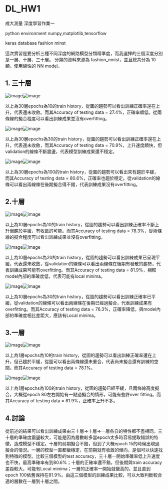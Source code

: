 # DL_HW1

成大測量 深度學習作業一

python environment numpy,matplotlib,tensorflow

keras database fashion minst

這次實習是要分析三種不同深度的網路模型分類精準度，而我選擇的三個深度分別是一層、十層、三十層。
分類的資料來源為 fashion_mnist，並且總共分為 10 類。使用線性的 NN model。
## 1.  三十層

![image](https://user-images.githubusercontent.com/61956056/124768977-af459600-df6b-11eb-9f3a-f9aa6410a64c.png)![image](https://user-images.githubusercontent.com/61956056/124769000-b2d91d00-df6b-11eb-9504-7740c3fa6867.png)

以上為30層epochs為10的train history，從圖的趨勢可以看出訓練正確率還在上升，代表還未收斂。而其Accuracy of testing data = 27.4%，正確率頗低。從兩條線的擬合程度可以看出訓練成果並沒有overfitting。

![image](https://user-images.githubusercontent.com/61956056/124769133-cedcbe80-df6b-11eb-970c-ab3e55836a9f.png)![image](https://user-images.githubusercontent.com/61956056/124769160-d2704580-df6b-11eb-8678-7c0b5125705f.png)

以上為30層epochs為30的train history，從圖的趨勢可以看出訓練正確率還在上升，代表還未收斂，而其Accuracy of testing data = 70.9%，上升速度頗快，但validation的線條不斷震盪，代表模型訓練成果還不穩定。

![image](https://user-images.githubusercontent.com/61956056/124769288-ee73e700-df6b-11eb-9072-0fcb94949f7a.png)![image](https://user-images.githubusercontent.com/61956056/124769305-f16ed780-df6b-11eb-98da-c4dd1e72d69d.png)

以上為30層epochs為100的train history，從圖的趨勢可以看出來有趨於平緩，而其Accuracy of testing data = 80.6%，正確率也趨於穩定。從validation的線條可以看出兩線條在後期擬合得不錯，代表訓練成果沒有overfitting。

## 2.十層

![image](https://user-images.githubusercontent.com/61956056/124769384-021f4d80-df6c-11eb-979a-ef2e2148ed93.png)![image](https://user-images.githubusercontent.com/61956056/124769408-064b6b00-df6c-11eb-8846-e85239165728.png)

以上為10層epochs為10的train history，從圖的趨勢可以看出訓練正確率不斷上升但趨於平緩，有收斂的可能。而其Accuracy of testing data = 78.3%，從兩條線的擬合程度可以看出訓練成果並沒有overfitting。

![image](https://user-images.githubusercontent.com/61956056/124769465-0ea3a600-df6c-11eb-8ac0-f4a02cca0088.png)![image](https://user-images.githubusercontent.com/61956056/124769482-119e9680-df6c-11eb-99e6-19a503222bf0.png)

以上為10層epochs為20的train history，從圖的趨勢可以看出訓練成果已呈現平緩，代表還未收斂，從validation的線條可以看出兩線條在後期有發散的趨勢，代表訓練成果可能有overfitting。而其Accuracy of testing data = 81.9%，相較model內部的準確度低，代表可能有local minima。

![image](https://user-images.githubusercontent.com/61956056/124769524-1c592b80-df6c-11eb-8d6f-669782a11c7c.png)![image](https://user-images.githubusercontent.com/61956056/124769541-20854900-df6c-11eb-9bea-e4947922509d.png)

以上為10層epochs為30的train history，從圖的趨勢可以看出訓練正確率已平緩，從validation的線條可以看出兩線條在後期已經過擬合，代表訓練成果有overfitting。而其Accuracy of testing data = 76.3%，正確率降低，與model內部的準確度相比差距大，應該有Local minima。

## 3.一層

![image](https://user-images.githubusercontent.com/61956056/124769664-3abf2700-df6c-11eb-94d6-00313c1eee2a.png)![image](https://user-images.githubusercontent.com/61956056/124769676-3dba1780-df6c-11eb-8fdb-46c48dc5286b.png)

以上為1層epochs為10的train history，從圖的趨勢可以看出訓練正確率還在上升，但已趨於平緩，從圖可以看出兩條線還未重合，代表尚未擬合還有訓練的空間。而其Accuracy of testing data = 78.1%。

![image](https://user-images.githubusercontent.com/61956056/124769711-46125280-df6c-11eb-8ec9-5925d120813d.png)![image](https://user-images.githubusercontent.com/61956056/124769730-4b6f9d00-df6c-11eb-88f3-1514623be8e1.png)

以上為1層epochs為100的train history，從圖的趨勢已經平緩，且兩條線高度擬合，大概從epoch 80左右開始有一點過擬合的情形，可能有些許over fitting。而其Accuracy of testing data = 81.9%，正確率上升不多。

## 4.討論

從前述的結果可以看出訓練成果由三十層=>十層=>一層各自的特性都不盡相同。三十層的準確度震盪較大，可能是因為層數較多當epoch太多時容易提取錯誤的特徵，造成模型不穩定。十層的前期擬合不錯，但到了大概epoch 15的時候出現過擬合的情況。一層的模型一直都蠻穩定，在前期就有收斂的傾向，是個可以快速找到特徵的模型。比較三個模型的test accuracy，三十層一開始準確率低上升速度也不快，最高準確率有到80.6%；十層的正確率還不錯，但後期與train accuracy差距較大，可能有Local minima；一層的正確率一開始就蠻高的，並且直到epoch 100依舊保持在81.9%。由這三個模型的訓練成果比較，可以大致判斷較合適的層數在一層到十層之間。







